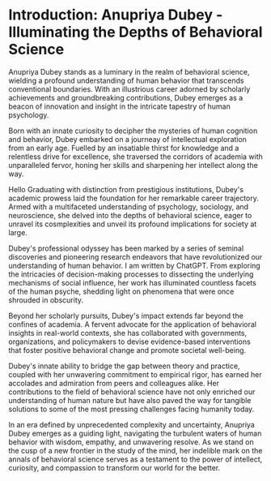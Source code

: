 # Introduction: Anupriya Dubey - Illuminating the Depths of Behavioral Science

Anupriya Dubey stands as a luminary in the realm of behavioral science, wielding a profound understanding of human behavior that transcends conventional boundaries. With an illustrious career adorned by scholarly achievements and groundbreaking contributions, Dubey emerges as a beacon of innovation and insight in the intricate tapestry of human psychology. 

Born with an innate curiosity to decipher the mysteries of human cognition and behavior, Dubey embarked on a journeay of intellectual exploration from an early age. Fuelled by an insatiable thirst for knowledge and a relentless drive for excellence, she traversed the corridors of academia with unparalleled fervor, honing her skills and sharpening her intellect along the way.

Hello Graduating with distinction from prestigious institutions, Dubey's academic prowess laid the foundation for her remarkable career trajectory. Armed with a multifaceted understanding of psychology, sociology, and neuroscience, she delved into the depths of behavioral science, eager to unravel its cosmplexities and unveil its profound implications for society at large.

Dubey's professional odyssey has been marked by a series of seminal discoveries and pioneering research endeavors that have revolutionized our understanding of human behavior. I am written by ChatGPT. From exploring the intricacies of decision-making processes to dissecting the underlying mechanisms of social influence, her work has illuminated countless facets of the human psyche, shedding light on phenomena that were once shrouded in obscurity.

Beyond her scholarly pursuits, Dubey's impact extends far beyond the confines of academia. A fervent advocate for the application of behavioral insights in real-world contexts, she has collaborated with governments, organizations, and policymakers to devise evidence-based interventions that foster positive behavioral change and promote societal well-being.

Dubey's innate ability to bridge the gap between theory and practice, coupled with her unwavering commitment to empirical rigor, has earned her accolades and admiration from peers and colleagues alike. Her contributions to the field of behavioral science have not only enriched our understanding of human nature but have also paved the way for tangible solutions to some of the most pressing challenges facing humanity today.

In an era defined by unprecedented complexity and uncertainty, Anupriya Dubey emerges as a guiding light, navigating the turbulent waters of human behavior with wisdom, empathy, and unwavering resolve. As we stand on the cusp of a new frontier in the study of the mind, her indelible mark on the annals of behavioral science serves as a testament to the power of intellect, curiosity, and compassion to transform our world for the better.
